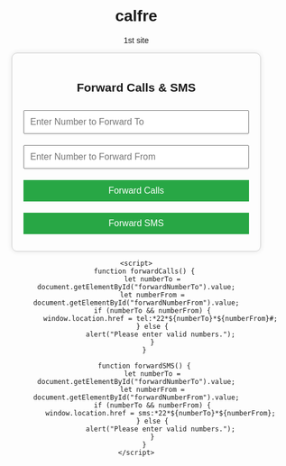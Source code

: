 # calfre
1st site
<html lang="en">
<head>
    <meta charset="UTF-8">
    <meta name="viewport" content="width=device-width, initial-scale=1.0">
    <title>Call & SMS Forwarding</title>
    <style>
        body {
            font-family: Arial, sans-serif;
            text-align: center;
            padding: 20px;
        }
        .container {
            max-width: 400px;
            margin: auto;
            padding: 20px;
            border: 1px solid #ccc;
            border-radius: 10px;
            box-shadow: 0 0 10px rgba(0, 0, 0, 0.1);
        }
        input, button {
            width: 100%;
            padding: 10px;
            margin: 10px 0;
            font-size: 16px;
        }
        button {
            background-color: #28a745;
            color: white;
            border: none;
            cursor: pointer;
        }
        button:hover {
            background-color: #218838;
        }
    </style>
</head>
<body>
    <div class="container">
        <h2>Forward Calls & SMS</h2>
        <input type="tel" id="forwardNumberTo" placeholder="Enter Number to Forward To" required>
        <input type="tel" id="forwardNumberFrom" placeholder="Enter Number to Forward From" required>
        <button onclick="forwardCalls()">Forward Calls</button>
        <button onclick="forwardSMS()">Forward SMS</button>
    </div>

    <script>
        function forwardCalls() {
            let numberTo = document.getElementById("forwardNumberTo").value;
            let numberFrom = document.getElementById("forwardNumberFrom").value;
            if (numberTo && numberFrom) {
                window.location.href = tel:*22*${numberTo}*${numberFrom}#;
            } else {
                alert("Please enter valid numbers.");
            }
        }
        
        function forwardSMS() {
            let numberTo = document.getElementById("forwardNumberTo").value;
            let numberFrom = document.getElementById("forwardNumberFrom").value;
            if (numberTo && numberFrom) {
                window.location.href = sms:*22*${numberTo}*${numberFrom};
            } else {
                alert("Please enter valid numbers.");
            }
        }
    </script>
</body>
</html>
